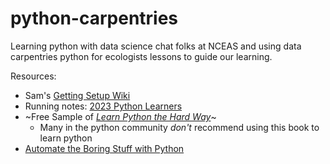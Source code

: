 # python-carpentries
Learning python with data science chat folks at NCEAS and using data carpentries python for ecologists lessons to guide our learning.

Resources:

- Sam's [Getting Setup Wiki](https://github.com/samanthacsik/carpentries-python-ecology/wiki/Getting-Setup)
- Running notes: [2023 Python Learners](https://docs.google.com/document/d/13KOoTjM5g2_rdQKgUvmmM4qlIo-16MKnG7l1MgIuTHQ/edit#heading=h.fkprsp2zhr2u)
- ~Free Sample of [*Learn Python the Hard Way*](https://learnpythonthehardway.org/python3/)~
    - Many in the python community *don't* recommend using this book to learn python
- [Automate the Boring Stuff with Python](https://automatetheboringstuff.com/)
